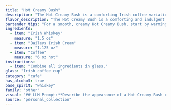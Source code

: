 ```yaml
---
title: "Hot Creamy Bush"
description: "The Hot Creamy Bush is a comforting Irish coffee variation, belonging to the Hot Toddy family.  Its origins likely lie in the cozy pubs of Ireland, where whiskey, cream, and coffee were readily available for a warming winter drink. "
flavor_description: "The Hot Creamy Bush is a comforting and indulgent cocktail. The Irish whiskey provides a smooth and warming base, while the Baileys Irish Cream adds a rich, creamy sweetness and hints of chocolate and vanilla. The coffee contributes a bold, bitter depth, balancing out the sweetness and creating a complex and satisfying flavor profile. This cocktail is best enjoyed on a chilly evening, when you're craving a warm and comforting drink. "
bartender_tips: "For a smooth, creamy Hot Creamy Bush, start by warming your Irish whiskey and coffee gently. Don't boil! Add Baileys last, stirring gently to avoid over-mixing and creating a foamy mess. Garnish with a sprinkle of cinnamon or nutmeg for a touch of warmth.  Enjoy! "
ingredients:
  - item: "Irish Whiskey"
    measure: "1.5 oz"
  - item: "Baileys Irish Cream"
    measure: "1.125 oz"
  - item: "Coffee"
    measure: "6 oz hot"
instructions:
  - item: "Combine all ingredients in glass."
glass: "Irish coffee cup"
category: "cafe"
has_alcohol: true
base_spirit: "whiskey"
family: "other"
visual: "## LLM Prompt:**Describe the appearance of a Hot Creamy Bush cocktail, made with Irish whiskey, Baileys Irish Cream, and coffee. Focus on the following aspects:*** **Color:** What shades dominate the drink? Is it a uniform color or layered? Does it have any interesting hues or gradients?* **Texture:** Is it smooth and creamy? Are there any visible swirls or layers? * **Presentation:** How is the drink typically served? In a glass, mug, or other vessel?  Is there any garnish or additional element that adds visual interest?**Example response:**The Hot Creamy Bush presents a rich, inviting spectacle. Its core color is a deep, mahogany brown, the result of the Irish whiskey and coffee blending.  A layer of velvety, pale ivory Baileys Irish Cream crowns the top, adding a contrasting element and creating a subtle, two-toned effect. The cream might feature delicate swirls or patterns depending on the mixing technique. The cocktail is typically served in a warm, ceramic mug, adding a touch of rustic charm and enhancing the warmth of the beverage. A sprinkle of cocoa powder or a cinnamon stick garnish can further accentuate the drink's inviting aroma and appearance. "
source: "personal_collection"
---
```


